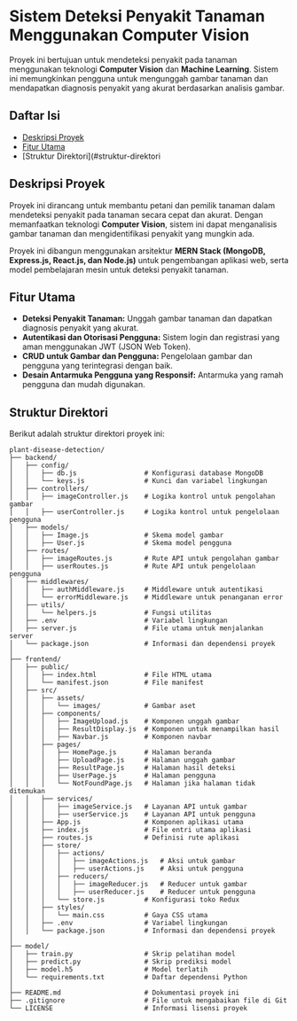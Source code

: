 # Sistem Deteksi Penyakit Tanaman Menggunakan Computer Vision

Proyek ini bertujuan untuk mendeteksi penyakit pada tanaman menggunakan teknologi **Computer Vision** dan **Machine Learning**. Sistem ini memungkinkan pengguna untuk mengunggah gambar tanaman dan mendapatkan diagnosis penyakit yang akurat berdasarkan analisis gambar.

## Daftar Isi

- [Deskripsi Proyek](#deskripsi-proyek)
- [Fitur Utama](#fitur-utama)
- [Struktur Direktori](#struktur-direktori


## Deskripsi Proyek

Proyek ini dirancang untuk membantu petani dan pemilik tanaman dalam mendeteksi penyakit pada tanaman secara cepat dan akurat. Dengan memanfaatkan teknologi **Computer Vision**, sistem ini dapat menganalisis gambar tanaman dan mengidentifikasi penyakit yang mungkin ada.

Proyek ini dibangun menggunakan arsitektur **MERN Stack (MongoDB, Express.js, React.js, dan Node.js)** untuk pengembangan aplikasi web, serta model pembelajaran mesin untuk deteksi penyakit tanaman.

## Fitur Utama

- **Deteksi Penyakit Tanaman:** Unggah gambar tanaman dan dapatkan diagnosis penyakit yang akurat.
- **Autentikasi dan Otorisasi Pengguna:** Sistem login dan registrasi yang aman menggunakan JWT (JSON Web Token).
- **CRUD untuk Gambar dan Pengguna:** Pengelolaan gambar dan pengguna yang terintegrasi dengan baik.
- **Desain Antarmuka Pengguna yang Responsif:** Antarmuka yang ramah pengguna dan mudah digunakan.

## Struktur Direktori

Berikut adalah struktur direktori proyek ini:

```plaintext
plant-disease-detection/
├── backend/
│   ├── config/
│   │   ├── db.js                 # Konfigurasi database MongoDB
│   │   └── keys.js               # Kunci dan variabel lingkungan
│   ├── controllers/
│   │   ├── imageController.js    # Logika kontrol untuk pengolahan gambar
│   │   ├── userController.js     # Logika kontrol untuk pengelolaan pengguna
│   ├── models/
│   │   ├── Image.js              # Skema model gambar
│   │   ├── User.js               # Skema model pengguna
│   ├── routes/
│   │   ├── imageRoutes.js        # Rute API untuk pengolahan gambar
│   │   ├── userRoutes.js         # Rute API untuk pengelolaan pengguna
│   ├── middlewares/
│   │   ├── authMiddleware.js     # Middleware untuk autentikasi
│   │   └── errorMiddleware.js    # Middleware untuk penanganan error
│   ├── utils/
│   │   └── helpers.js            # Fungsi utilitas
│   ├── .env                      # Variabel lingkungan
│   ├── server.js                 # File utama untuk menjalankan server
│   └── package.json              # Informasi dan dependensi proyek
│
├── frontend/
│   ├── public/
│   │   ├── index.html            # File HTML utama
│   │   └── manifest.json         # File manifest
│   ├── src/
│   │   ├── assets/
│   │   │   └── images/           # Gambar aset
│   │   ├── components/
│   │   │   ├── ImageUpload.js    # Komponen unggah gambar
│   │   │   ├── ResultDisplay.js  # Komponen untuk menampilkan hasil
│   │   │   ├── Navbar.js         # Komponen navbar
│   │   ├── pages/
│   │   │   ├── HomePage.js       # Halaman beranda
│   │   │   ├── UploadPage.js     # Halaman unggah gambar
│   │   │   ├── ResultPage.js     # Halaman hasil deteksi
│   │   │   ├── UserPage.js       # Halaman pengguna
│   │   │   └── NotFoundPage.js   # Halaman jika halaman tidak ditemukan
│   │   ├── services/
│   │   │   ├── imageService.js   # Layanan API untuk gambar
│   │   │   ├── userService.js    # Layanan API untuk pengguna
│   │   ├── App.js                # Komponen aplikasi utama
│   │   ├── index.js              # File entri utama aplikasi
│   │   ├── routes.js             # Definisi rute aplikasi
│   │   ├── store/
│   │   │   ├── actions/
│   │   │   │   ├── imageActions.js   # Aksi untuk gambar
│   │   │   │   ├── userActions.js    # Aksi untuk pengguna
│   │   │   ├── reducers/
│   │   │   │   ├── imageReducer.js   # Reducer untuk gambar
│   │   │   │   ├── userReducer.js    # Reducer untuk pengguna
│   │   │   └── store.js          # Konfigurasi toko Redux
│   │   ├── styles/
│   │   │   └── main.css          # Gaya CSS utama
│   │   ├── .env                  # Variabel lingkungan
│   │   └── package.json          # Informasi dan dependensi proyek
│
├── model/
│   ├── train.py                  # Skrip pelatihan model
│   ├── predict.py                # Skrip prediksi model
│   ├── model.h5                  # Model terlatih
│   └── requirements.txt          # Daftar dependensi Python
│
├── README.md                     # Dokumentasi proyek ini
├── .gitignore                    # File untuk mengabaikan file di Git
└── LICENSE                       # Informasi lisensi proyek
